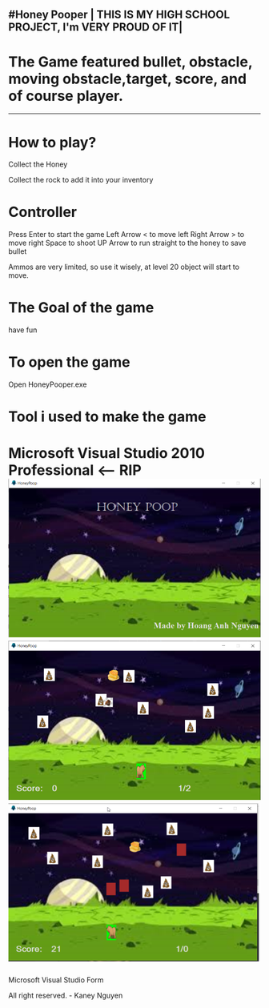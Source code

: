 #Honey Pooper | THIS IS MY HIGH SCHOOL PROJECT, I'm VERY PROUD OF IT|
----------------------------------------------------------
# The Game featured bullet, obstacle, moving obstacle,target, score, and of course player.
----------------------------------------------------------
# How to play?
Collect the Honey

Collect the rock to add it into your inventory
# Controller
Press Enter to start the game
Left Arrow < to move left
Right Arrow > to move right
Space to shoot
UP Arrow to run straight to the honey to save bullet

Ammos are very limited, so use it wisely, at level 20 object will start to move. 

# The Goal of the game
have fun

# To open the game
Open HoneyPooper.exe

# Tool i used to make the game


Microsoft Visual Studio 2010 Professional <-- RIP
![alt text](./Game/Img/Menu.png)
![alt text](./Game/Img/GamePlay.png)
![alt text](./Game/Img/GamePlay2.png)
=======
Microsoft Visual Studio Form

All right reserved. - Kaney Nguyen
